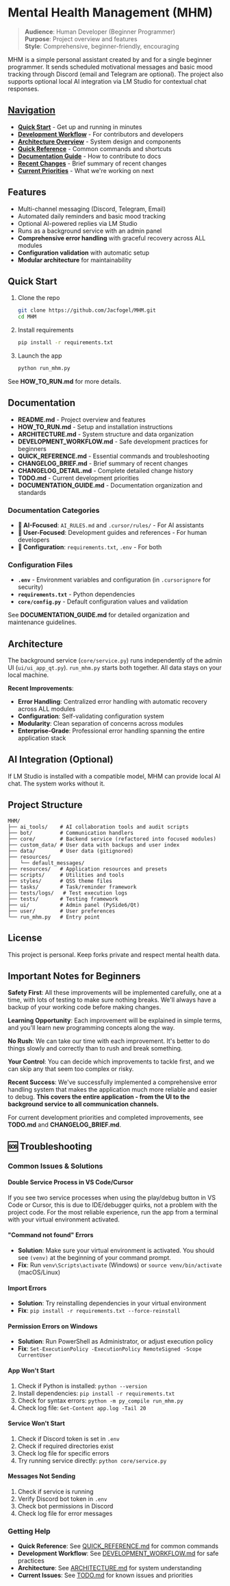 # Mental Health Management (MHM)

> **Audience**: Human Developer (Beginner Programmer)  
> **Purpose**: Project overview and features  
> **Style**: Comprehensive, beginner-friendly, encouraging

MHM is a simple personal assistant created by and for a single beginner programmer. It sends scheduled motivational messages and basic mood tracking through Discord (email and Telegram are optional). The project also supports optional local AI integration via LM Studio for contextual chat responses.

## [Navigation](#navigation)
- **[Quick Start](HOW_TO_RUN.md)** - Get up and running in minutes
- **[Development Workflow](DEVELOPMENT_WORKFLOW.md)** - For contributors and developers  
- **[Architecture Overview](ARCHITECTURE.md)** - System design and components
- **[Quick Reference](QUICK_REFERENCE.md)** - Common commands and shortcuts
- **[Documentation Guide](DOCUMENTATION_GUIDE.md)** - How to contribute to docs
- **[Recent Changes](CHANGELOG_BRIEF.md)** - Brief summary of recent changes
- **[Current Priorities](TODO.md)** - What we're working on next

## Features
- Multi-channel messaging (Discord, Telegram, Email)
- Automated daily reminders and basic mood tracking
- Optional AI-powered replies via LM Studio
- Runs as a background service with an admin panel
- **Comprehensive error handling** with graceful recovery across ALL modules
- **Configuration validation** with automatic setup
- **Modular architecture** for maintainability


## Quick Start
1. Clone the repo
   ```bash
   git clone https://github.com/Jacfogel/MHM.git
   cd MHM
   ```
2. Install requirements
   ```bash
   pip install -r requirements.txt
   ```
3. Launch the app
   ```bash
   python run_mhm.py
   ```
See **HOW_TO_RUN.md** for more details.

## Documentation
- **README.md** - Project overview and features
- **HOW_TO_RUN.md** - Setup and installation instructions
- **ARCHITECTURE.md** - System structure and data organization
- **DEVELOPMENT_WORKFLOW.md** - Safe development practices for beginners
- **QUICK_REFERENCE.md** - Essential commands and troubleshooting
- **CHANGELOG_BRIEF.md** - Brief summary of recent changes
- **CHANGELOG_DETAIL.md** - Complete detailed change history
- **TODO.md** - Current development priorities
- **DOCUMENTATION_GUIDE.md** - Documentation organization and standards

### Documentation Categories
- **🤖 AI-Focused**: `AI_RULES.md` and `.cursor/rules/` - For AI assistants
- **👤 User-Focused**: Development guides and references - For human developers
- **🔧 Configuration**: `requirements.txt`, `.env` - For both

### Configuration Files
- **`.env`** - Environment variables and configuration (in `.cursorignore` for security)
- **`requirements.txt`** - Python dependencies
- **`core/config.py`** - Default configuration values and validation

See **DOCUMENTATION_GUIDE.md** for detailed organization and maintenance guidelines.

## Architecture
The background service (`core/service.py`) runs independently of the admin UI (`ui/ui_app_qt.py`). `run_mhm.py` starts both together. All data stays on your local machine.

**Recent Improvements**:
- **Error Handling**: Centralized error handling with automatic recovery across ALL modules
- **Configuration**: Self-validating configuration system
- **Modularity**: Clean separation of concerns across modules
- **Enterprise-Grade**: Professional error handling spanning the entire application stack

## AI Integration (Optional)
If LM Studio is installed with a compatible model, MHM can provide local AI chat. The system works without it.

## Project Structure
```
MHM/
├── ai_tools/    # AI collaboration tools and audit scripts
├── bot/         # Communication handlers
├── core/        # Backend service (refactored into focused modules)
├── custom_data/ # User data with backups and user index
├── data/        # User data (gitignored)
├── resources/
│   └── default_messages/
├── resources/   # Application resources and presets
├── scripts/     # Utilities and tools
├── styles/      # QSS theme files
├── tasks/       # Task/reminder framework
├── tests/logs/   # Test execution logs
├── tests/       # Testing framework
├── ui/          # Admin panel (PySide6/Qt)
├── user/        # User preferences
└── run_mhm.py   # Entry point
```

## License
This project is personal. Keep forks private and respect mental health data.

## Important Notes for Beginners

**Safety First**: All these improvements will be implemented carefully, one at a time, with lots of testing to make sure nothing breaks. We'll always have a backup of your working code before making changes.

**Learning Opportunity**: Each improvement will be explained in simple terms, and you'll learn new programming concepts along the way.

**No Rush**: We can take our time with each improvement. It's better to do things slowly and correctly than to rush and break something.

**Your Control**: You can decide which improvements to tackle first, and we can skip any that seem too complex or risky.

**Recent Success**: We've successfully implemented a comprehensive error handling system that makes the application much more reliable and easier to debug. **This covers the entire application - from the UI to the background service to all communication channels.**

For current development priorities and completed improvements, see **TODO.md** and **CHANGELOG_BRIEF.md**.

## 🆘 Troubleshooting

### Common Issues & Solutions

#### **Double Service Process in VS Code/Cursor**
If you see two service processes when using the play/debug button in VS Code or Cursor, this is due to IDE/debugger quirks, not a problem with the project code. For the most reliable experience, run the app from a terminal with your virtual environment activated.

#### **"Command not found" Errors**
- **Solution**: Make sure your virtual environment is activated. You should see `(venv)` at the beginning of your command prompt.
- **Fix**: Run `venv\Scripts\activate` (Windows) or `source venv/bin/activate` (macOS/Linux)

#### **Import Errors**
- **Solution**: Try reinstalling dependencies in your virtual environment
- **Fix**: `pip install -r requirements.txt --force-reinstall`

#### **Permission Errors on Windows**
- **Solution**: Run PowerShell as Administrator, or adjust execution policy
- **Fix**: `Set-ExecutionPolicy -ExecutionPolicy RemoteSigned -Scope CurrentUser`

#### **App Won't Start**
1. Check if Python is installed: `python --version`
2. Install dependencies: `pip install -r requirements.txt`
3. Check for syntax errors: `python -m py_compile run_mhm.py`
4. Check log file: `Get-Content app.log -Tail 20`

#### **Service Won't Start**
1. Check if Discord token is set in `.env`
2. Check if required directories exist
3. Check log file for specific errors
4. Try running service directly: `python core/service.py`

#### **Messages Not Sending**
1. Check if service is running
2. Verify Discord bot token in `.env`
3. Check bot permissions in Discord
4. Check log file for error messages

### Getting Help
- **Quick Reference**: See [QUICK_REFERENCE.md](QUICK_REFERENCE.md) for common commands
- **Development Workflow**: See [DEVELOPMENT_WORKFLOW.md](DEVELOPMENT_WORKFLOW.md) for safe practices
- **Architecture**: See [ARCHITECTURE.md](ARCHITECTURE.md) for system understanding
- **Current Issues**: See [TODO.md](TODO.md) for known issues and priorities
